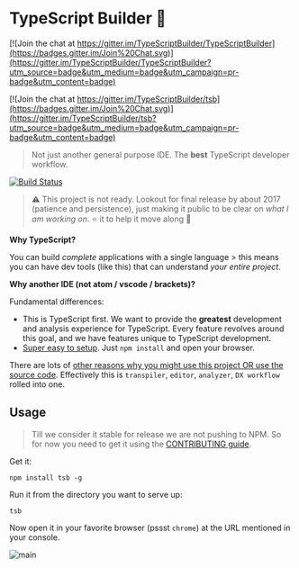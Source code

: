# TypeScript Builder 🌹

[![Join the chat at https://gitter.im/TypeScriptBuilder/TypeScriptBuilder](https://badges.gitter.im/Join%20Chat.svg)](https://gitter.im/TypeScriptBuilder/TypeScriptBuilder?utm_source=badge&utm_medium=badge&utm_campaign=pr-badge&utm_content=badge)

[![Join the chat at https://gitter.im/TypeScriptBuilder/tsb](https://badges.gitter.im/Join%20Chat.svg)](https://gitter.im/TypeScriptBuilder/tsb?utm_source=badge&utm_medium=badge&utm_campaign=pr-badge&utm_content=badge)

> Not just another general purpose IDE. The **best** TypeScript developer workflow.

[![Build Status](https://travis-ci.org/TypeScriptBuilder/tsb.svg?branch=master)](https://travis-ci.org/TypeScriptBuilder/tsb)

> :warning: This project is not ready. Lookout for final release by about 2017 (patience and persistence), just making it public to be clear on *what I am working on*. :star: it to help it move along :rose:

**Why TypeScript?**

You can build *complete* applications with a single language > this means you can have dev tools (like this) that can understand *your entire project*.

**Why another IDE (not atom / vscode / brackets)?**

Fundamental differences:
* This is TypeScript first. We want to provide the **greatest** development and analysis experience for TypeScript. Every feature revolves around this goal, and we have features unique to TypeScript development.
* [Super easy to setup](https://github.com/TypeScriptBuilder/tsb/tree/master#usage). Just `npm install` and open your browser.

There are lots of [other reasons why you might use this project OR use the source code](https://github.com/basarat/tsb/blob/master/docs/contributing/why.md). Effectively this is `transpiler`, `editor`, `analyzer`, `DX workflow` rolled into one.

## Usage

> Till we consider it stable for release we are not pushing to NPM. So for now you need to get it using the [CONTRIBUTING guide](https://github.com/basarat/tsb/blob/master/docs/contributing/README.md).

Get it:
```
npm install tsb -g
```

Run it from the directory you want to serve up:
```
tsb
```

Now open it in your favorite browser (pssst `chrome`) at the URL mentioned in your console.

![main](https://raw.githubusercontent.com/TypeScriptBuilder/screenshots/master/main.png)
